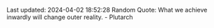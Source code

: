 Last updated: 2024-04-02 18:52:28
Random Quote: What we achieve inwardly will change outer reality. - Plutarch